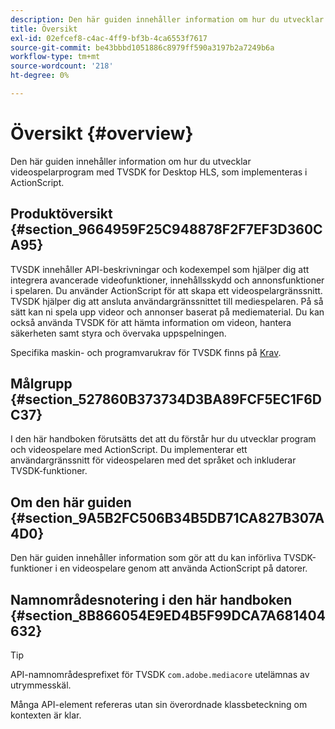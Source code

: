 ```yaml
---
description: Den här guiden innehåller information om hur du utvecklar videospelarprogram med TVSDK for Desktop HLS, som implementeras i ActionScript.
title: Översikt
exl-id: 02efcef8-c4ac-4ff9-bf3b-4ca6553f7617
source-git-commit: be43bbbd1051886c8979ff590a3197b2a7249b6a
workflow-type: tm+mt
source-wordcount: '218'
ht-degree: 0%

---
```


# Översikt {#overview}

Den här guiden innehåller information om hur du utvecklar videospelarprogram med TVSDK for Desktop HLS, som implementeras i ActionScript.

## Produktöversikt {#section_9664959F25C948878F2F7EF3D360CA95}

TVSDK innehåller API-beskrivningar och kodexempel som hjälper dig att integrera avancerade videofunktioner, innehållsskydd och annonsfunktioner i spelaren. Du använder ActionScript för att skapa ett videospelargränssnitt. TVSDK hjälper dig att ansluta användargränssnittet till mediespelaren. På så sätt kan ni spela upp videor och annonser baserat på mediematerial. Du kan också använda TVSDK för att hämta information om videon, hantera säkerheten samt styra och övervaka uppspelningen.

Specifika maskin- och programvarukrav för TVSDK finns på [Krav](../../c-psdk-dhls-1.4-introduction/overview-prod-audience-guide/requirements/r-psdk-dhls-1.4-requirements-system.md).

## Målgrupp {#section_527860B373734D3BA89FCF5EC1F6DC37}

I den här handboken förutsätts det att du förstår hur du utvecklar program och videospelare med ActionScript. Du implementerar ett användargränssnitt för videospelaren med det språket och inkluderar TVSDK-funktioner.

## Om den här guiden {#section_9A5B2FC506B34B5DB71CA827B307A4D0}

Den här guiden innehåller information som gör att du kan införliva TVSDK-funktioner i en videospelare genom att använda ActionScript på datorer.

## Namnområdesnotering i den här handboken {#section_8B866054E9ED4B5F99DCA7A681404632}

>[!TIP]
>
>API-namnområdesprefixet för TVSDK `com.adobe.mediacore` utelämnas av utrymmesskäl.
>
>Många API-element refereras utan sin överordnade klassbeteckning om kontexten är klar.
